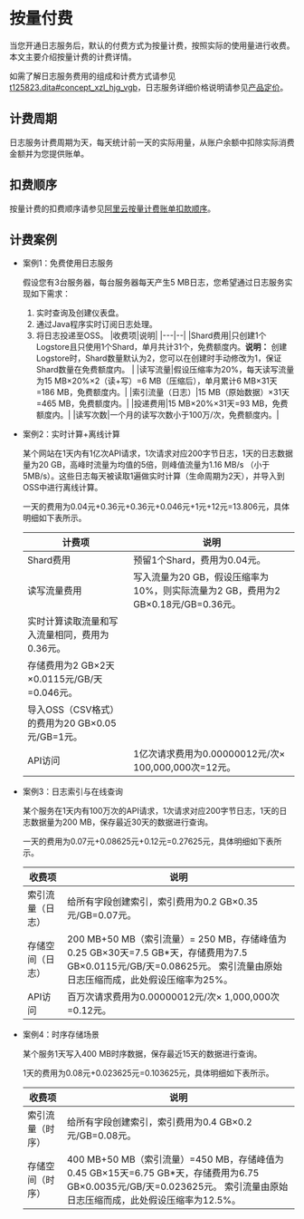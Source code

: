 # 按量付费

当您开通日志服务后，默认的付费方式为按量计费，按照实际的使用量进行收费。本文主要介绍按量计费的计费详情。

如需了解日志服务费用的组成和计费方式请参见[t125823.dita\#concept\_xzl\_hjg\_vgb](/cn.zh-CN/产品定价/计费概述.md)，日志服务详细价格说明请参见[产品定价](https://www.aliyun.com/price/product?spm=a2c4g.11186623.2.11.66cd2aab6wAn6p#/sls/detail)。

## 计费周期

日志服务计费周期为天，每天统计前一天的实际用量，从账户余额中扣除实际消费金额并为您提供账单。

## 扣费顺序

按量计费的扣费顺序请参见[阿里云按量计费账单扣款顺序](https://help.aliyun.com/knowledge_detail/37138.html?spm=a2c4g.11186623.6.555.74952076sIMD2z#h2--8)。

## 计费案例

-   案例1：免费使用日志服务

    假设您有3台服务器，每台服务器每天产生5 MB日志，您希望通过日志服务实现如下需求：

    1.  实时查询及创建仪表盘。
    2.  通过Java程序实时订阅日志处理。
    3.  将日志投递至OSS。
    |收费项|说明|
    |---|--|
    |Shard费用|只创建1个Logstore且只使用1个Shard，单月共计31个，免费额度内。**说明：** 创建Logstore时，Shard数量默认为2，您可以在创建时手动修改为1，保证Shard数量在免费额度内。 |
    |读写流量|假设压缩率为20%，每天读写流量为15 MB×20%×2（读+写）=6 MB（压缩后），单月累计6 MB×31天=186 MB，免费额度内。|
    |索引流量（日志）|15 MB（原始数据）×31天=465 MB，免费额度内。|
    |投递费用|15 MB×20%×31天=93 MB，免费额度内。|
    |读写次数|一个月的读写次数小于100万/次，免费额度内。|

-   案例2：实时计算+离线计算

    某个网站在1天内有1亿次API请求，1次请求对应200字节日志，1天的日志数据量为20 GB，高峰时流量为均值的5倍，则峰值流量为1.16 MB/s （小于5MB/s）。这些日志每天被读取1遍做实时计算（生命周期为2天），并导入到OSS中进行离线计算。

    一天的费用为0.04元+0.36元+0.36元+0.046元+1元+12元=13.806元，具体明细如下表所示。

    |计费项|说明|
    |---|--|
    |Shard费用|预留1个Shard，费用为0.04元。|
    |读写流量费用|写入流量为20 GB，假设压缩率为10%，则实际流量为2 GB，费用为2 GB×0.18元/GB=0.36元。|
    |实时计算读取流量和写入流量相同，费用为0.36元。|
    |存储费用为2 GB×2天×0.0115元/GB/天=0.046元。|
    |导入OSS（CSV格式）的费用为20 GB×0.05元/GB=1元。|
    |API访问|1亿次请求费用为0.00000012元/次× 100,000,000次=12元。|

-   案例3：日志索引与在线查询

    某个服务在1天内有100万次的API请求，1次请求对应200字节日志，1天的日志数据量为200 MB，保存最近30天的数据进行查询。

    一天的费用为0.07元+0.08625元+0.12元=0.27625元，具体明细如下表所示。

    |收费项|说明|
    |---|--|
    |索引流量（日志）|给所有字段创建索引，索引费用为0.2 GB×0.35元/GB=0.07元。|
    |存储空间（日志）|200 MB+50 MB（索引流量）= 250 MB，存储峰值为0.25 GB×30天=7.5 GB\*天，存储费用为7.5 GB×0.0115元/GB/天=0.08625元。 索引流量由原始日志压缩而成，此处假设压缩率为25%。 |
    |API访问|百万次请求费用为0.00000012元/次× 1,000,000次=0.12元。|

-   案例4：时序存储场景

    某个服务1天写入400 MB时序数据，保存最近15天的数据进行查询。

    1天的费用为0.08元+0.023625元=0.103625元，具体明细如下表所示。

    |收费项|说明|
    |---|--|
    |索引流量（时序）|给所有字段创建索引，索引费用为0.4 GB×0.2元/GB=0.08元。|
    |存储空间（时序）|400 MB+50 MB（索引流量）=450 MB，存储峰值为0.45 GB×15天=6.75 GB\*天，存储费用为6.75 GB×0.0035元/GB/天=0.023625元。 索引流量由原始日志压缩而成，此处假设压缩率为12.5%。 |



